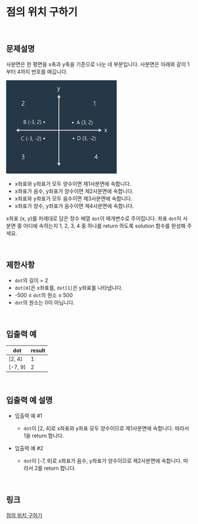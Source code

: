 # 점의 위치 구하기

<br>

## 문제설명
사분면은 한 평면을 x축과 y축을 기준으로 나눈 네 부분입니다. 사분면은 아래와 같이 1부터 4까지 번호를 매깁니다.

<img src="image/1.png" width="300" /><br>

- x좌표와 y좌표가 모두 양수이면 제1사분면에 속합니다.
- x좌표가 음수, y좌표가 양수이면 제2사분면에 속합니다.
- x좌표와 y좌표가 모두 음수이면 제3사분면에 속합니다.
- x좌표가 양수, y좌표가 음수이면 제4사분면에 속합니다.

x좌표 (x, y)를 차례대로 담은 정수 배열 `dot`이 매개변수로 주어집니다. 좌표 `dot`이 사분면 중 어디에 속하는지 1, 2, 3, 4 중 하나를 return 하도록 solution 함수를 완성해 주세요.

<br>

## 제한사항
- `dot`의 길이 = 2
- `dot[0]`은 x좌표를, `dot[1]`은 y좌표를 나타냅니다.
- -500 ≤ `dot`의 원소 ≤ 500
- `dot`의 원소는 0이 아닙니다.

<br>

## 입출력 예
| dot | result |
|---|---|
| [2, 4] | 1 |
| [-7, 9] | 2 |

<br>

## 입출력 예 설명
- 입출력 예 #1
    - `dot`이 [2, 4]로 x좌표와 y좌표 모두 양수이므로 제1사분면에 속합니다. 따라서 1을 return 합니다.

- 입출력 예 #2
    - `dot`이 [-7, 9]로 x좌표가 음수, y좌표가 양수이므로 제2사분면에 속합니다. 따라서 2를 return 합니다.

<br>

## 링크
[점의 위치 구하기](https://school.programmers.co.kr/learn/courses/30/lessons/120841)
